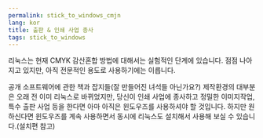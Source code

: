 ```yaml
---
permalink: stick_to_windows_cmjn
lang: kor
title: ﻿출판 & 인쇄 사업 종사
tags: stick_to_windows
---
```


리눅스는 현재 CMYK 감산혼합 방법에 대해서는 실험적인 단계에 있습니다. 점점 나아지고 있지만, 아직 전문적인 용도로 사용하기에는 이릅니다.

공개 소프트웨어에 관한 책과 잡지들(잘 만들어진 녀석들 아닌가요?) 제작환경의 대부분은 오래 전 이미 리눅스로 바뀌었지만, 당신이 인쇄 사업에 종사하고 정밀한 이미지작업, 특수 출판 사업 등을 한다면 아마 아직은 윈도우즈를 사용하셔야 할 것입니다. 하지만 원하신다면 윈도우즈를 계속 사용하면서 동시에 리눅스도 설치해서 사용해 보실 수 있습니다.(설치편 참고)

